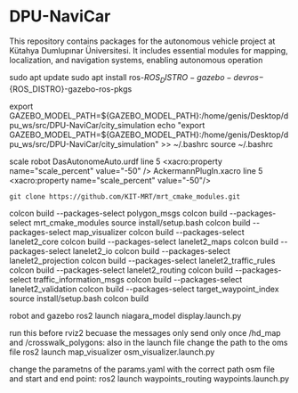 # DPU-NaviCar
This repository contains packages for the autonomous vehicle project at Kütahya Dumlupınar Üniversitesi. It includes essential modules for mapping, localization, and navigation systems, enabling autonomous operation


sudo apt update
sudo apt install ros-${ROS_DISTRO}-gazebo-dev ros-${ROS_DISTRO}-gazebo-ros-pkgs


export GAZEBO_MODEL_PATH=${GAZEBO_MODEL_PATH}:/home/genis/Desktop/dpu_ws/src/DPU-NaviCar/city_simulation
echo "export GAZEBO_MODEL_PATH=${GAZEBO_MODEL_PATH}:/home/genis/Desktop/dpu_ws/src/DPU-NaviCar/city_simulation" >> ~/.bashrc
source ~/.bashrc


scale robot
    DasAutonomeAuto.urdf line 5
  <xacro:property name="scale_percent" value="-50" />
    AckermannPlugIn.xacro line 5
    <xacro:property name="scale_percent" value="-50"/>


    git clone https://github.com/KIT-MRT/mrt_cmake_modules.git

colcon build --packages-select polygon_msgs
colcon build --packages-select mrt_cmake_modules
source install/setup.bash
colcon build --packages-select map_visualizer
colcon build --packages-select lanelet2_core
colcon build --packages-select lanelet2_maps
colcon build --packages-select lanelet2_io
colcon build --packages-select lanelet2_projection
colcon build --packages-select lanelet2_traffic_rules
colcon build --packages-select lanelet2_routing
colcon build --packages-select traffic_information_msgs
colcon build --packages-select lanelet2_validation
colcon build --packages-select target_waypoint_index
source install/setup.bash
colcon build


robot and gazebo
ros2 launch niagara_model display.launch.py

run this before rviz2 becuase the messages only send only once /hd_map and /crosswalk_polygons:
also in the launch file change the path to the oms file
ros2 launch map_visualizer osm_visualizer.launch.py

change the parametns of the params.yaml with the correct path osm file and start and end point:
ros2 launch waypoints_routing waypoints.launch.py


